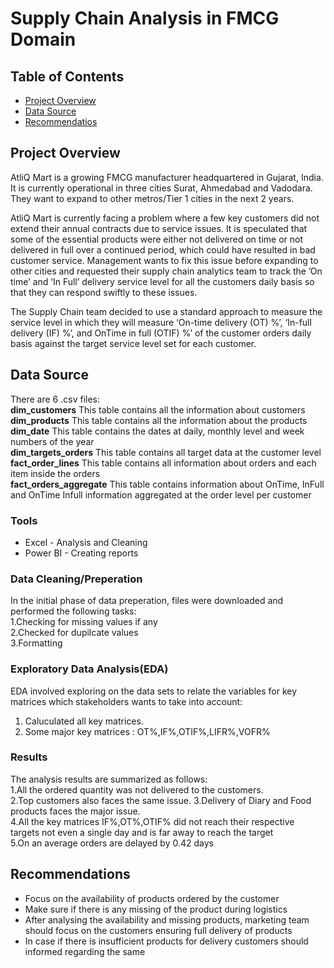 # Supply Chain Analysis in FMCG Domain

## Table of Contents
- [Project Overview](#project-overview)
- [Data Source](#data-source)
- [Recommendatios](#recommendations)
  
## Project Overview
AtliQ Mart is a growing FMCG manufacturer headquartered in Gujarat, India. It is currently operational in three cities Surat, Ahmedabad and Vadodara. They want to expand to other metros/Tier 1 cities in the next 2 years.

AtliQ Mart is currently facing a problem where a few key customers did not extend their annual contracts due to service issues. It is speculated that some of the essential products were either not delivered on time or not delivered in full over a continued period, which could have resulted in bad customer service. Management wants to fix this issue before expanding to other cities and requested their supply chain analytics team to track the ’On time’ and ‘In Full’ delivery service level for all the customers daily basis so that they can respond swiftly to these issues.

The Supply Chain team decided to use a standard approach to measure the service level in which they will measure ‘On-time delivery (OT) %’, ‘In-full delivery (IF) %’, and OnTime in full (OTIF) %’ of the customer orders daily basis against the target service level set for each customer.
## Data Source
There are 6 .csv files:  
**dim_customers** This table contains all the information about customers  
**dim_products**  This table contains all the information about the products  
**dim_date** This table contains the dates at daily, monthly level and week numbers of the year  
**dim_targets_orders**  This table contains all target data at the customer level  
**fact_order_lines** This table contains all information about orders and each item inside the orders  
**fact_orders_aggregate** This table contains information about OnTime, InFull and OnTime Infull information aggregated at the order level per customer  
### Tools
- Excel - Analysis and Cleaning
- Power BI - Creating reports
### Data Cleaning/Preperation  
In the initial phase of data preperation, files were downloaded and performed the following tasks:  
1.Checking for missing values if any  
2.Checked for dupilcate values  
3.Formatting
### Exploratory Data Analysis(EDA)
EDA involved exploring on the data sets to relate the variables for key matrices which stakeholders wants to take into account:  
1. Caluculated all key matrices.
2. Some major key matrices : OT%,IF%,OTIF%,LIFR%,VOFR%
### Results  
The analysis results are summarized as follows:  
1.All the ordered quantity was not delivered to the customers.  
2.Top customers also faces the same issue. 
3.Delivery of Diary and Food products faces the  major issue.  
4.All the key matrices IF%,OT%,OTIF% did not reach their respective targets not even a single day and is far away to reach the target  
5.On an average orders are delayed by 0.42 days  

## Recommendations  
* Focus on the availability of products ordered by the customer
* Make sure if there is any missing of the product during logistics
* After analysing the availability and missing products, marketing team should focus on the customers ensuring full delivery of products
* In case if there is insufficient products for delivery customers should informed regarding the same
